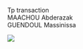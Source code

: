 Tp transaction<br>
MAACHOU Abderazak <br>
GUENDOUL Massinissa <br>

<img src="Users/maach/Documents/1.PNG">

